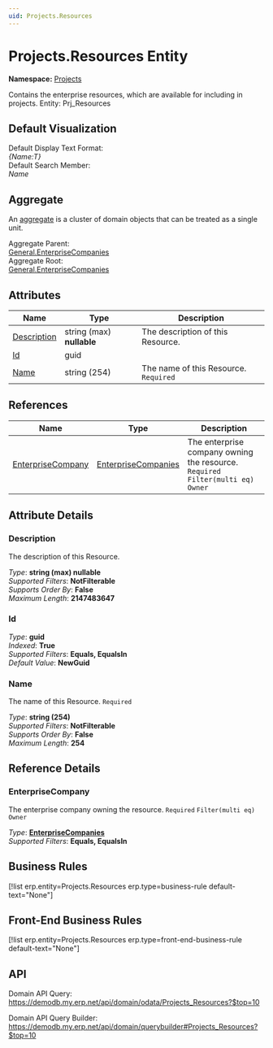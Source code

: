 ```yaml
---
uid: Projects.Resources
---
```

# Projects.Resources Entity

**Namespace:** [Projects](Projects.md)  

Contains the enterprise resources, which are available for including in projects. Entity: Prj_Resources

## Default Visualization
Default Display Text Format:  
_{Name:T}_  
Default Search Member:  
_Name_  

## Aggregate
An [aggregate](https://docs.erp.net/tech/advanced/concepts/aggregates.html) is a cluster of domain objects that can be treated as a single unit.  

Aggregate Parent:  
[General.EnterpriseCompanies](General.EnterpriseCompanies.md)  
Aggregate Root:  
[General.EnterpriseCompanies](General.EnterpriseCompanies.md)  

## Attributes

| Name | Type | Description |
| ---- | ---- | --- |
| [Description](Projects.Resources.md#description) | string (max) __nullable__ | The description of this Resource. 
| [Id](Projects.Resources.md#id) | guid |  
| [Name](Projects.Resources.md#name) | string (254) | The name of this Resource. `Required` 

## References

| Name | Type | Description |
| ---- | ---- | --- |
| [EnterpriseCompany](Projects.Resources.md#enterprisecompany) | [EnterpriseCompanies](General.EnterpriseCompanies.md) | The enterprise company owning the resource. `Required` `Filter(multi eq)` `Owner` |


## Attribute Details

### Description

The description of this Resource.

_Type_: **string (max) __nullable__**  
_Supported Filters_: **NotFilterable**  
_Supports Order By_: **False**  
_Maximum Length_: **2147483647**  

### Id

_Type_: **guid**  
_Indexed_: **True**  
_Supported Filters_: **Equals, EqualsIn**  
_Default Value_: **NewGuid**  

### Name

The name of this Resource. `Required`

_Type_: **string (254)**  
_Supported Filters_: **NotFilterable**  
_Supports Order By_: **False**  
_Maximum Length_: **254**  


## Reference Details

### EnterpriseCompany

The enterprise company owning the resource. `Required` `Filter(multi eq)` `Owner`

_Type_: **[EnterpriseCompanies](General.EnterpriseCompanies.md)**  
_Supported Filters_: **Equals, EqualsIn**  



## Business Rules

[!list erp.entity=Projects.Resources erp.type=business-rule default-text="None"]

## Front-End Business Rules

[!list erp.entity=Projects.Resources erp.type=front-end-business-rule default-text="None"]

## API

Domain API Query:
<https://demodb.my.erp.net/api/domain/odata/Projects_Resources?$top=10>

Domain API Query Builder:
<https://demodb.my.erp.net/api/domain/querybuilder#Projects_Resources?$top=10>

